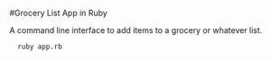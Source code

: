#Grocery List App in Ruby

A command line interface to add items to a grocery or whatever list.

```
  ruby app.rb
```
